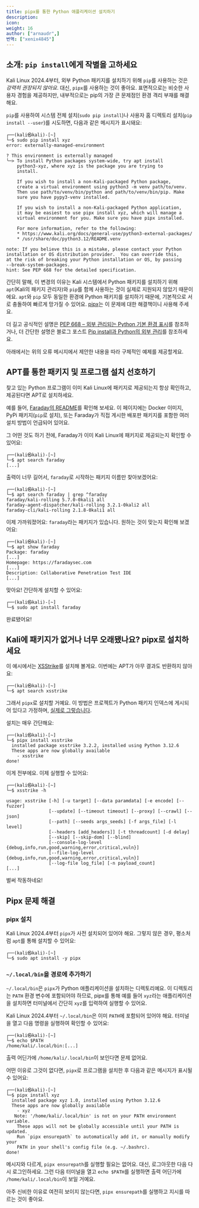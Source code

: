 ```yaml
---
title: pipx를 통한 Python 애플리케이션 설치하기
description:
icon:
weight: 16
author: ["arnaudr",]
번역: ["xenix4845"]
---
```


## 소개: `pip install`에게 작별을 고하세요

Kali Linux 2024.4부터, 외부 Python 패키지를 설치하기 위해 `pip`를 사용하는 것은 _강력히 권장되지 않아요_. 대신, `pipx`를 사용하는 것이 좋아요. 표면적으로는 비슷한 사용자 경험을 제공하지만, 내부적으로는 pip의 가장 큰 문제점인 환경 격리 부재를 해결해요.

`pip`를 사용하여 시스템 전체 설치(`sudo pip install`)나 사용자 홈 디렉토리 설치(`pip install --user`)를 시도하면, 다음과 같은 메시지가 표시돼요:

```console
┌──(kali㉿kali)-[~]
└─$ sudo pip install xyz
error: externally-managed-environment

? This environment is externally managed
╰─> To install Python packages system-wide, try apt install
    python3-xyz, where xyz is the package you are trying to
    install.
    
    If you wish to install a non-Kali-packaged Python package,
    create a virtual environment using python3 -m venv path/to/venv.
    Then use path/to/venv/bin/python and path/to/venv/bin/pip. Make
    sure you have pypy3-venv installed.
    
    If you wish to install a non-Kali-packaged Python application,
    it may be easiest to use pipx install xyz, which will manage a
    virtual environment for you. Make sure you have pipx installed.
    
    For more information, refer to the following:
    * https://www.kali.org/docs/general-use/python3-external-packages/
    * /usr/share/doc/python3.12/README.venv

note: If you believe this is a mistake, please contact your Python
installation or OS distribution provider.  You can override this,
at the risk of breaking your Python installation or OS, by passing
--break-system-packages.
hint: See PEP 668 for the detailed specification.
```

간단히 말해, 이 변경의 이유는 Kali 시스템에서 Python 패키지를 설치하기 위해 `apt`(Kali의 패키지 관리자)와 `pip`를 함께 사용하는 것이 실제로 지원되지 않았기 때문이에요. `apt`와 `pip` 모두 동일한 환경에 Python 패키지를 설치하기 때문에, 기본적으로 서로 충돌하여 빠르게 망가질 수 있어요. [pipx](https://pipx.pypa.io/)는 이 문제에 대한 해결책이니 사용해 주세요.

더 길고 공식적인 설명은 [PEP 668 – 외부 관리되는 Python 기본 환경 표시](https://peps.python.org/pep-0668/)를 참조하거나, 더 간단한 설명은 블로그 포스트 [Pip install과 Python의 외부 관리](/blog/python-externally-managed/)를 참조하세요.

아래에서는 위의 오류 메시지에서 제안한 내용을 따라 구체적인 예제를 제공할게요.

## APT를 통한 패키지 및 프로그램 설치 선호하기

찾고 있는 Python 프로그램이 이미 Kali Linux에 패키지로 제공되는지 항상 확인하고, 제공된다면 APT로 설치하세요.

예를 들어, [Faraday의 README](https://github.com/infobyte/faraday)를 확인해 보세요. 이 페이지에는 Docker 이미지, PyPi 패키지(`pip`로 설치), 또는 Faraday가 직접 게시한 배포판 패키지를 포함한 여러 설치 방법이 언급되어 있어요.

그 어떤 것도 하기 전에, Faraday가 이미 Kali Linux에 패키지로 제공되는지 확인할 수 있어요:

```console
┌──(kali㉿kali)-[~]
└─$ apt search faraday
[...]
```

출력이 너무 길어서, `faraday`로 시작하는 패키지 이름만 찾아보겠어요:

```console
┌──(kali㉿kali)-[~]
└─$ apt search faraday | grep ^faraday
faraday/kali-rolling 5.7.0-0kali1 all
faraday-agent-dispatcher/kali-rolling 3.2.1-0kali2 all
faraday-cli/kali-rolling 2.1.8-0kali1 all
```

이제 가까워졌어요: `faraday`라는 패키지가 있습니다. 원하는 것이 맞는지 확인해 보겠어요:

```console
┌──(kali㉿kali)-[~]
└─$ apt show faraday
Package: faraday
[...]
Homepage: https://faradaysec.com
[...]
Description: Collaborative Penetration Test IDE
[...]
```

맞아요! 간단하게 설치할 수 있어요:

```console
┌──(kali㉿kali)-[~]
└─$ sudo apt install faraday
```

완료됐어요!

## Kali에 패키지가 없거나 너무 오래됐나요? pipx로 설치하세요

이 예시에서는 [XSStrike](https://github.com/s0md3v/XSStrike)를 설치해 볼게요. 이번에는 APT가 아무 결과도 반환하지 않아요:

```console
┌──(kali㉿kali)-[~]
└─$ apt search xsstrike
```

그래서 `pipx`로 설치할 거예요. 이 방법은 프로젝트가 Python 패키지 인덱스에 게시되어 있다고 가정하며, [실제로 그렇습니다](https://pypi.org/project/xsstrike/).

설치는 매우 간단해요:

```console
┌──(kali㉿kali)-[~]
└─$ pipx install xsstrike
  installed package xsstrike 3.2.2, installed using Python 3.12.6
  These apps are now globally available
    - xsstrike
done!
```

이게 전부에요. 이제 실행할 수 있어요:

```console
┌──(kali㉿kali)-[~]
└─$ xsstrike -h

usage: xsstrike [-h] [-u target] [--data paramdata] [-e encode] [--fuzzer]
                [--update] [--timeout timeout] [--proxy] [--crawl] [--json]
                [--path] [--seeds args_seeds] [-f args_file] [-l level]
                [--headers [add_headers]] [-t threadcount] [-d delay]
                [--skip] [--skip-dom] [--blind]
                [--console-log-level {debug,info,run,good,warning,error,critical,vuln}]
                [--file-log-level {debug,info,run,good,warning,error,critical,vuln}]
                [--log-file log_file] [-n payload_count]
[...]
```

벌써 작동하네요!

## Pipx 문제 해결

### pipx 설치

Kali Linux 2024.4부터 `pipx`가 사전 설치되어 있어야 해요. 그렇지 않은 경우, 평소처럼 `apt`를 통해 설치할 수 있어요:

```console
┌──(kali㉿kali)-[~]
└─$ sudo apt install -y pipx
```

### `~/.local/bin`을 경로에 추가하기

`~/.local/bin`은 `pipx`가 Python 애플리케이션을 설치하는 디렉토리예요. 이 디렉토리는 `PATH` 환경 변수에 포함되어야 하므로, pipx를 통해 예를 들어 `xyz`라는 애플리케이션을 설치하면 터미널에서 간단히 `xyz`를 입력하여 실행할 수 있어요.

Kali Linux 2024.4부터 `~/.local/bin`은 이미 `PATH`에 포함되어 있어야 해요. 터미널을 열고 다음 명령을 실행하여 확인할 수 있어요:

```console
┌──(kali㉿kali)-[~]
└─$ echo $PATH
/home/kali/.local/bin:[...]
```

출력 어딘가에 `/home/kali/.local/bin`이 보인다면 문제 없어요.

어떤 이유로 그것이 없다면, `pipx`로 프로그램을 설치한 후 다음과 같은 메시지가 표시될 수 있어요:

```console
┌──(kali㉿kali)-[~]
└─$ pipx install xyz
  installed package xyz 1.0, installed using Python 3.12.6
  These apps are now globally available
    - xyz
   Note: '/home/kali/.local/bin' is not on your PATH environment variable.
    These apps will not be globally accessible until your PATH is updated.
    Run `pipx ensurepath` to automatically add it, or manually modify your
    PATH in your shell's config file (e.g. ~/.bashrc).
done!
```

메시지와 다르게, `pipx ensurepath`를 실행할 필요는 없어요. 대신, 로그아웃한 다음 다시 로그인하세요. 그런 다음 터미널을 열고 `echo $PATH`를 실행하면 출력 어딘가에 `/home/kali/.local/bin`이 보일 거예요.

아주 신비한 이유로 여전히 보이지 않는다면, `pipx ensurepath`를 실행하고 지시를 따르는 것이 좋아요.
